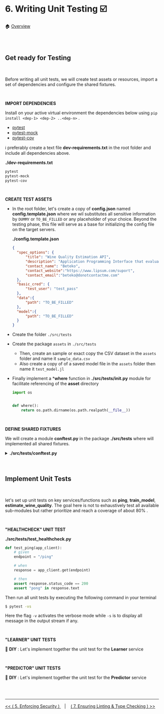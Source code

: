 # 6. Writing Unit Testing :ballot_box_with_check:

:house: [Overview](../../README.md)

<br>
<br>

## Get ready for Testing 

<br>

Before writing all unit tests, we will create test assets or resources, import a set of dependencies and configure the shared fixtures.

<br>

**IMPORT DEPENDENCIES**

Install on your active virtual environment the dependencies below  using `pip install <dep-1> <dep-2> ..<dep-n>` .  
- [pytest](https://docs.pytest.org/en/7.2.x/)
- [pytest-mock](https://pypi.org/project/pytest-mock/)
- [pytest-cov](https://pypi.org/project/pytest-cov/)


:information_source: preferably create a text file **dev-requirements.txt** in the root folder and include all dependencies above.  

**./dev-requirements.txt**
```txt
pytest
pytest-mock
pytest-cov
```
<br>

**CREATE TEST ASSETS**


- In the root folder, let's create a copy of  **config.json** named **config.template.json** where we wil substitutes all sensitive information by  `DUMMY` or  `TO_BE_FILLED` or any placeholder of your choice. Beyond the testing phase, this file will serve as a base for initializing the config file on the target servers. 

  **./config.template.json**
  ```json 
  {
    "spec_options": {
        "title": "Wine Quality Estimation API",
        "description": "Application Programming Interface that evaluates the quality of wine based on carefully preselected features.",
        "contact_name": "Beteko",
        "contact_website":"https://www.lipsum.com/suport",
        "contact_email":"beteko@donotcontactme.com"
    },
    "basic_cred": {
        "test_user": "test_pass"
    },
    "data":{
        "path": "TO_BE_FILLED"
    },
    "model":{
        "path": "TO_BE_FILLED"
    }
  }
  ```

- Create the folder `./src/tests`
- Create the package `assets` in `./src/tests`
  - Then, create an sample or exact copy the CSV dataset in the `assets` folder and name it  `sample_data.csv`
  - Also create a copy of of a saved  model file in the `assets` folder  then name it `test_model.jl`
- Finally implement a ***where** function in **./src/tests/__init__.py** module for facilitate referencing of the **asset** directory
    ```python
    import os


    def where():
        return os.path.dirname(os.path.realpath(__file__))
    ```
<br>


**DEFINE SHARED FIXTURES**

We will create a module **conftest.py** in the package **./src/tests** where will implemented all shared fixtures. 



<details>
    <summary>  <b> ./src/tests/conftest.py</b></summary>

```python
import pytest
import os
import base64
from tests.assets import where as asset_dir_path


@pytest.fixture()
def app():
    from wine_predictor_api import create_app
    app = create_app()
    app.config.update(
        TESTING=True,
        LOGIN_DISABLED=True
    )
    yield app


@pytest.fixture
def test_auth():
    test_cred = base64.b64encode(b"test_user:test_pass").decode('utf-8')
    return f"Basic {test_cred}"


@pytest.fixture
def test_data_path():
    return asset_dir_path() + "/sample_data.csv"


@pytest.fixture
def test_model_path():
    return asset_dir_path() + "/test_model.jl"


@pytest.fixture()
def app_client(app):
    return app.test_client()


@pytest.fixture()
def app_runner(app, pytest_configure):
    return app.test_cli_runner()


@pytest.hookimpl
def pytest_configure(config):
    os.environ["API_CONFIG"] = "config.template.json"
```
</details>


<br>
<br>

## Implement Unit Tests

<br>

let's set up unit tests on key services/functions  such  as **ping**, **train_model**, **estimate_wine_quality**. The goal here is not to exhaustively test all available sub-modules but rather prioritize and reach a coverage of about 80% . 

<br>

**"HEALTHCHECK" UNIT TEST**

**./src/tests/test_healthcheck.py**
```python 
def test_ping(app_client):
    # given
    endpoint = "/ping"

    # when
    response = app_client.get(endpoint)

    # then
    assert response.status_code == 200
    assert "pong" in response.text
```

Then  run all unit tests by executing the following command in your terminal 

```sh 
$ pytest -vs 

```

Here the flag `-v` activates the verbose mode while  `-s` is to display all message in the output stream if any. 


<br>

**"LEARNER" UNIT TESTS**

:tada: **DIY** : Let's implement together the unit test for the  **Learner** service 

<br>

**"PREDICTOR" UNIT TESTS**


:tada: **DIY** : Let's implement together the unit test for the  **Predictor** service


<br>
<br>

---


[ << ( 5. Enforcing Security ) ](../chapters/chapter_5.md#protect-all-services) &nbsp;&nbsp; |  &nbsp;&nbsp;  [ ( 7. Ensuring Linting & Type Checking ) >>](../chapters/chapter_7.md#linting-with-flake8)
